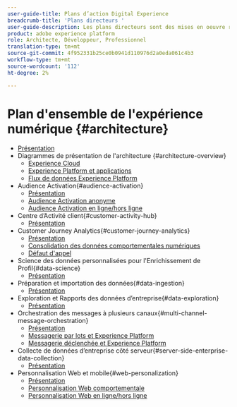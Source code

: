 ```yaml
---
user-guide-title: Plans d’action Digital Experience
breadcrumb-title: 'Plans directeurs '
user-guide-description: Les plans directeurs sont des mises en oeuvre répétables pour résoudre les problèmes commerciaux établis et contiennent des diagrammes d'architecture, des considérations techniques et des liens documentaires pertinents.
product: adobe experience platform
role: Architecte, Développeur, Professionnel
translation-type: tm+mt
source-git-commit: 4f952331b25ce0b0941d110976d2a0eda061c4b3
workflow-type: tm+mt
source-wordcount: '112'
ht-degree: 2%

---
```


# Plan d&#39;ensemble de l&#39;expérience numérique {#architecture}

+ [Présentation](/help/blueprints/overview.md)
+ Diagrammes de présentation de l&#39;architecture {#architecture-overview}
   + [Experience Cloud](/help/blueprints/experience-platform/experience-cloud.md)
   + [Experience Platform et applications](/help/blueprints/experience-platform/platform-applications.md)
   + [Flux de données Experience Platform](/help/blueprints/experience-platform/platform-data-flow.md)
+ Audience Activation{#audience-activation}
   + [Présentation](/help/blueprints/audience-activation/overview.md)
   + [Audience Activation anonyme](/help/blueprints/audience-activation/anonymous.md)
   + [Audience Activation en ligne/hors ligne](/help/blueprints/audience-activation/online-offline.md)
+ Centre d’Activité client{#customer-activity-hub}
   + [Présentation](/help/blueprints/customer-activity-hub/overview.md)
+ Customer Journey Analytics{#customer-journey-analytics}
   + [Présentation](/help/blueprints/customer-journey-analytics/overview.md)
   + [Consolidation des données comportementales numériques](/help/blueprints/customer-journey-analytics/digital-behavioral-data-consolidation.md)
   + [Défaut d&#39;appel](/help/blueprints/customer-journey-analytics/call-deflect.md)
+ Science des données personnalisées pour l&#39;Enrichissement de Profil{#data-science}
   + [Présentation](/help/blueprints/data-science/overview.md)
+ Préparation et importation des données{#data-ingestion}
   + [Présentation](/help/blueprints/data-ingestion/overview.md)
+ Exploration et Rapports des données d’entreprise{#data-exploration}
   + [Présentation](/help/blueprints/data-exploration/overview.md)
+ Orchestration des messages à plusieurs canaux{#multi-channel-message-orchestration}
   + [Présentation](/help/blueprints/multi-channel-message-orchestration/overview.md)
   + [Messagerie par lots et Experience Platform](/help/blueprints/multi-channel-message-orchestration/batch-messaging.md)
   + [Messagerie déclenchée et Experience Platform](/help/blueprints/multi-channel-message-orchestration/triggered-messaging.md)
+ Collecte de données d’entreprise côté serveur{#server-side-enterprise-data-collection}
   + [Présentation](/help/blueprints/server-side-enterprise-data-collection/overview.md)
+ Personnalisation Web et mobile{#web-personalization}
   + [Présentation](/help/blueprints/web-personalization/overview.md)
   + [Personnalisation Web comportementale](/help/blueprints/web-personalization/behavioral.md)
   + [Personnalisation Web en ligne/hors ligne](/help/blueprints/web-personalization/online-offline.md)

